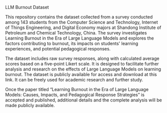 LLM Burnout Dataset

This repository contains the dataset collected from a survey conducted among 143 students from the Computer Science and Technology, Internet of Things Engineering, and Digital Economy majors at Shandong Institute of Petroleum and Chemical Technology, China. The survey investigates Learning Burnout in the Era of Large Language Models and explores the factors contributing to burnout, its impacts on students' learning experiences, and potential pedagogical responses.

The dataset includes raw survey responses, along with calculated average scores based on a five-point Likert scale. It is designed to facilitate further analysis and research on the effects of Large Language Models on learning burnout. The dataset is publicly available for access and download at this link. It can be freely used for academic research and further study.

Once the paper titled “Learning Burnout in the Era of Large Language Models: Causes, Impacts, and Pedagogical Response Strategies” is accepted and published, additional details and the complete analysis will be made publicly available.
